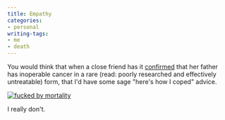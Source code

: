 ```yaml
---
title: Empathy
categories:
- personal
writing-tags:
- me
- death
---
```


You would think that when a close friend has it [confirmed][1] that her father has inoperable cancer in a rare (read: poorly researched and effectively untreatable) form, that I'd have some sage "here's how I coped" advice.

[![fucked by mortality](/media/2007-01-03-empathy/11444661501-thumb.jpg)][3]

I really don't.

   [1]: http://www.louderplease.com/2007/01/03/a-haiku-about-finding-out-your-dad-is-dying/
   [3]: http://www.gapingvoid.com/
